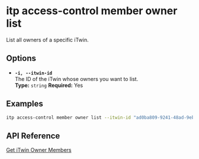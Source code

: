 # itp access-control member owner list

List all owners of a specific iTwin.

## Options

- **`-i, --itwin-id`**  
  The ID of the iTwin whose owners you want to list.  
  **Type:** `string` **Required:** Yes

## Examples

```bash
itp access-control member owner list --itwin-id "ad0ba809-9241-48ad-9eb0-c8038c1a1d51"
```

## API Reference

[Get iTwin Owner Members](https://developer.bentley.com/apis/access-control-v2/operations/get-itwin-owner-members/)
